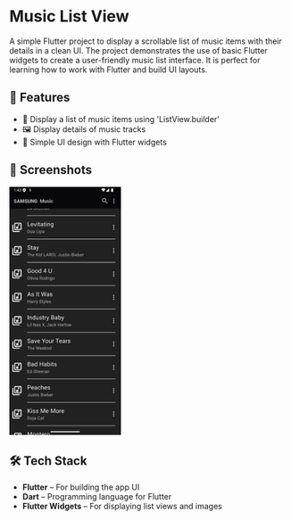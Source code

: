 # Music List View

A simple Flutter project to display a scrollable list of music items with their details in a clean UI. The project demonstrates the use of basic Flutter widgets to create a user-friendly music list interface. It is perfect for learning how to work with Flutter and build UI layouts.

## 🚀 Features

- 🎺 Display a list of music items using 'ListView.builder'
- 🖼️ Display details of music tracks
- 🎨 Simple UI design with Flutter widgets

## 📸 Screenshots

<img src="assets/readme/music_list_view_ss.png" width="200" height="auto" />

## 🛠️ Tech Stack

- **Flutter** – For building the app UI
- **Dart** – Programming language for Flutter
- **Flutter Widgets** – For displaying list views and images
